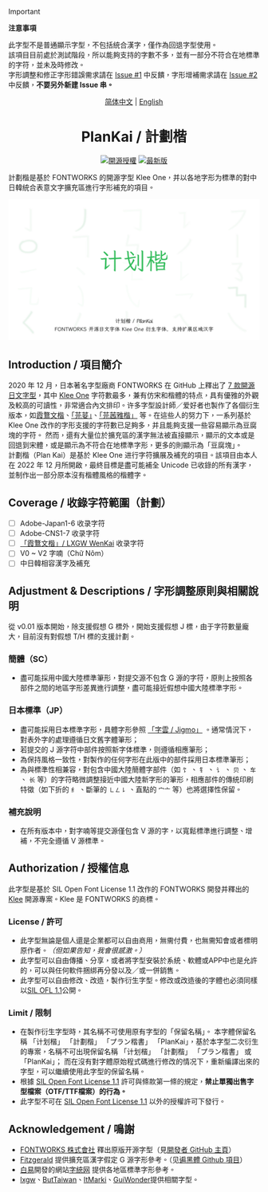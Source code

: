 <div lang="zh-tw">

> [!IMPORTANT]  
> **注意事項**
> 
> 此字型不是普通顯示字型，不包括統合漢字，僅作為回退字型使用。  
> 該項目目前處於測試階段，所以能夠支持的字數不多，並有一部分不符合在地標準的字符，並未及時修改。  
> 字形調整和修正字形錯誤需求請在 [Issue #1](https://github.com/Des-Magmeta/PlanKai/issues/1) 中反饋，字形增補需求請在 [Issue #2](https://github.com/Des-Magmeta/PlanKai/issues/2) 中反饋，**不要另外新建 Issue 串。**

<div align="center">

<span lang="zh-cn">

 [简体中文](README.md)
</span>
| [English](README.en.md)

<div lang="zh-tw">

# PlanKai / 計劃楷

</div>

[![開源授權](https://img.shields.io/github/license/Des-Magmeta/PlanKai?style=flat-square)](https://github.com/Des-Magmeta/PlanKai) 
 [![最新版](https://img.shields.io/github/release/Des-Magmeta/PlanKai?style=flat-square)](https://github.com/Des-Magmeta/PlanKai/releases/latest)  

</div>

計劃楷是基於 FONTWORKS 的開源字型 Klee One，并以各地字形为標準的對中日韓統合表意文字擴充區進行字形補充的項目。

![](https://raw.githubusercontent.com/Des-Magmeta/PlanKai/main/images/PlanKai-1.jpg)  

## Introduction / 項目簡介

2020 年 12 月，日本著名字型廠商 FONTWORKS 在 GitHub 上釋出了 [7 款開源日文字型](https://github.com/fontworks-fonts)，其中 [Klee One](https://github.com/fontworks-fonts/Klee) 字符數最多，兼有仿宋和楷體的特点，具有優雅的外觀及較高的可讀性，非常適合內文排印。许多字型設計師／爱好者也製作了各個衍生版本，如[霞鶩文楷](https://github.com/lxgw/LxgwWenkai)、[「芫荽」](https://github.com/ButTaiwan/iansui)、[「芫茜雅楷」](https://github.com/ItMarki/jyunsaikaai) 等。在這些人的努力下，一系列基於 Klee One 改作的字形支援的字符數已足夠多，并且能夠支援一些容易顯示為豆腐塊的字符。 
然而，還有大量位於擴充區的漢字無法被直接顯示，顯示的文本或是回退到宋體，或是顯示為不符合在地標準字形，更多的則顯示為「豆腐塊」。  
計劃楷（Plan Kai）是基於 Klee One 进行字符擴展及補充的項目。該項目由本人在 2022 年 12 月所開啟，最終目標是盡可能補全 Unicode 已收錄的所有漢字，並制作出一部分原本沒有楷體風格的楷體字。

## Coverage / 收錄字符範圍（計劃）
- [ ] Adobe-Japan1-6 收录字符  
- [ ] Adobe-CNS1-7 收录字符  
- [ ] [「霞鶩文楷」/ LXGW WenKai](https://github.com/lxgw/LxgwWenKai) 收录字符  
- [ ] V0 ~ V2 字喃（Chữ Nôm） 
- [ ] 中日韓相容漢字及補充

## Adjustment & Descriptions / 字形調整原則與相關說明

從 v0.01 版本開始，除支援假想 G 標外，開始支援假想 J 標，由于字符數量龐大，目前沒有對假想 T/H 標的支援計劃。  
### 簡體（SC）
- 盡可能採用中國大陸標準筆形，對提交源不包含 G 源的字符，原則上按照各部件之間的地區字形差異進行調整，盡可能接近假想中國大陸標準字形。
### 日本標準（JP）
- 盡可能採用日本標準字形，具體字形參照
  <span lang="ja-jp">[「字雲 / Jigmo」](https://kamichikoichi.github.io/jigmo/)</span>
。通常情況下，對表外字的處理遵循日文舊字體筆形；  
- 若提交的 J 源字符中部件按照新字体標準，则遵循相應筆形；  
- 為保持風格一致性，對製作的任何字形在此版中的部件採用日本標準筆形；  
- 為與標準性相兼容，對包含中國大陸簡體字部件（如
  <span lang="zh-cn">
  `饣`
  </span>
  、
  <span lang="zh-cn">
  `钅`
  </span>
  、
  <span lang="zh-cn">
  `讠`
  </span>
  、
  <span lang="zh-cn">
  `贝`
  </span>
  、
  <span lang="zh-cn">
  `车`
  </span>
  、
  <span lang="zh-cn">
  `长`
  </span>
等）的字符略微調整接近中國大陸新字形的筆形，相應部件的傳統印刷特徵（如下折的
  <span lang="zh-cn">
  `纟`
  </span>
  、斷筆的
  <span lang="zh-cn">
  `㇗㇜㇙`
  </span>
  、直點的
  <span lang="zh-cn">
  `宀亠`
  </span>
等）也將選擇性保留。

### 補充說明
* 在所有版本中，對字喃等提交源僅包含 V 源的字，以寬鬆標準進行調整、增補，不完全遵循 V 源標準。 

## Authorization / 授權信息  

此字型是基於 SIL Open Font License 1.1 改作的 FONTWORKS 開發并釋出的 [Klee](https://github.com/fontworks-fonts/Klee) 開源專案。Klee 是 FONTWORKS 的商標。

### License / 許可  

- 此字型無論是個人還是企業都可以自由商用，無需付費，也無需知會或者標明原作者。*（但如果告知，我會很感激。）*  
- 此字型可以自由傳播、分享，或者將字型安裝於系統、軟體或APP中也是允許的，可以與任何軟件捆綁再分發以及／或一併銷售。  
- 此字型可以自由修改、改造，製作衍生字型。修改或改造後的字體也必須同樣以[SIL OFL 1.1](https://scripts.sil.org/OFL)公開。

### Limit / 限制  

- 在製作衍生字型時，其名稱不可使用原有字型的「保留名稱」。 本字體保留名稱
<span lang="zh-cn">「计划楷」</span>
<span lang="zh-tw">「計劃楷」</span>
<span lang="ja-jp">「プラン楷書」</span>
「PlanKai」，基於本字型二次衍生的專案，名稱不可出現保留名稱
<span lang="zh-cn">「计划楷」</span>
<span lang="zh-tw">「計劃楷」</span>
<span lang="ja-jp">「プラン楷書」</span>
或「PlanKai」； 而在沒有對字體原始程式碼進行修改的情况下，重新編譯出來的字型，可以繼續使用此字型的保留名稱。
- 根據 [SIL Open Font License 1.1](https://scripts.sil.org/OFL) 許可與條款第一條的規定，**禁止單獨出售字型檔案（OTF/TTF檔案）的行為。**
- 此字型不可在 [SIL Open Font License 1.1](https://scripts.sil.org/OFL) 以外的授權許可下發行。

## Acknowledgement / 鳴謝

- [FONTWORKS 株式會社](http://fontworks.co.jp) 釋出原版开源字型（見[開發者 GitHub 主頁](https://github.com/fontworks-fonts/)）
- [Fitzgerald](https://github.com/Fitzgerald-Porthmouth-Koenigsegg/Plangothic-Project) 提供擴充區漢字假定 G 源字形參考。（见[遍黑體 Github 項目](https://github.com/Fitzgerald-Porthmouth-Koenigsegg/Plangothic-Project)）
- [白易](https://github.com/yi-bai)開發的網站[字統网](https://zi.tools) 提供各地區標準字形參考。
- [lxgw](https://github.com/lxgw)、[ButTaiwan](https://github.com/ButTaiwan)、[ItMarki](https://github.com/ItMarki)、[GuiWonder](https://github.com/GuiWonder/MoonStarsKai)提供相關字型。

</div>
